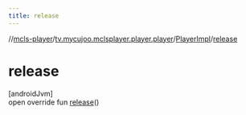 ```yaml
---
title: release
---
```

//[mcls-player](../../../index.html)/[tv.mycujoo.mclsplayer.player.player](../index.html)/[PlayerImpl](index.html)/[release](release.html)



# release



[androidJvm]\
open override fun [release](release.html)()




